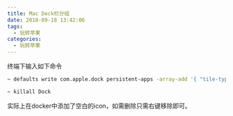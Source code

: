 ```yaml
---
title: Mac Dock栏分组
date: 2018-09-18 13:42:06
tags:
  - 玩转苹果
categories:
  - 玩转苹果
---
```


终端下输入如下命令
```bash
~ defaults write com.apple.dock persistent-apps -array-add '{ "tile-type" = "spacer-tile"; }'

~ killall Dock
```
实际上在docker中添加了空白的icon，如需删除只需右键移除即可。
